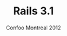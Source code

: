 ---
title: Rails 3.1
subtitle: Confoo Montreal 2012
layout: default
modal-id: 4
img: rails_3-1.png
thumbnail: rails_3-1_thumbnail.png
alt: Rails 3.1
project-date: 2012
talk_url: 
deck_url: https://speakerdeck.com/wndxlori/rails-3-dot-1-confoo
category: Ruby on Rails
description: Another new version of Rails. Delightful. And terrifying. What's changed this time? Fear Not!
---